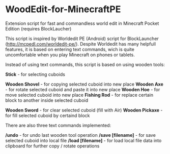 # WoodEdit-for-MinecraftPE
Extension script for fast and commandless world edit in Minecraft Pocket Edition (requires BlockLaucher)

This script is inspired by Worldedit PE (Android) script for BlockLauncher (http://mcpedl.com/worldedit-pe/). Despite Worldedit has many helpfull features, it is based on entering text commands, wich is quite uncomfortable when you play Minecraft on phones or tablets.

Instead of using text commands, this script is based on using wooden tools:

<b>Stick</b> - for selecting cuboids

<b>Wooden Shovel</b> - for copying selected cuboid into new place
<b>Wooden Axe</b> - for rotate selected cuboid and paste it into new place
<b>Wooden Hoe</b> - for move selected cuboid into new place
<b>Fishing Rod</b> - for replace certain block to another inside selected cuboid

<b>Wooden Sword</b> - for clear selected cuboid (fill with Air)
<b>Wooden Pickaxe</b> - for fill selected cuboid by certaind block

There are also three text commands implemented:

<b>/undo</b> - for undo last wooden tool operation
<b>/save [filename]</b> - for save selected cuboid into local file
<b>/load [filename]</b> - for load local file data into clipboard for further copy / rotate operations
